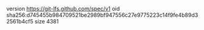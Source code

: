 version https://git-lfs.github.com/spec/v1
oid sha256:d745455b984709521be2989bf947556c27e9775223c14f9fe4b89d32561b4cf5
size 4381
